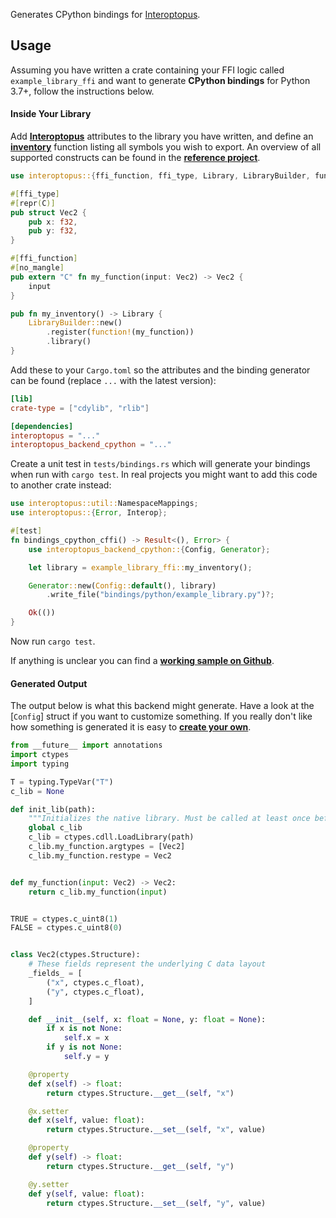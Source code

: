 Generates CPython bindings for [Interoptopus](https://github.com/ralfbiedert/interoptopus).

## Usage

Assuming you have written a crate containing your FFI logic called `example_library_ffi` and
want to generate **CPython bindings** for Python 3.7+, follow the instructions below.

#### Inside Your Library

Add [**Interoptopus**](https://crates.io/crates/interoptopus) attributes to the library you have
written, and define an [**inventory**](https://docs.rs/interoptopus/latest/interoptopus/macro.inventory.html)
function listing all symbols you wish to export. An overview of all supported constructs can be found in the
[**reference project**](https://github.com/ralfbiedert/interoptopus/tree/master/reference_project/src).

```rust
use interoptopus::{ffi_function, ffi_type, Library, LibraryBuilder, function};

#[ffi_type]
#[repr(C)]
pub struct Vec2 {
    pub x: f32,
    pub y: f32,
}

#[ffi_function]
#[no_mangle]
pub extern "C" fn my_function(input: Vec2) -> Vec2 {
    input
}

pub fn my_inventory() -> Library {
    LibraryBuilder::new()
        .register(function!(my_function))
        .library()
}
```


Add these to your `Cargo.toml` so the attributes and the binding generator can be found
(replace `...` with the latest version):

```toml
[lib]
crate-type = ["cdylib", "rlib"]

[dependencies]
interoptopus = "..."
interoptopus_backend_cpython = "..."
```

Create a unit test in `tests/bindings.rs` which will generate your bindings when run
with `cargo test`. In real projects you might want to add this code to another crate instead:

```rust
use interoptopus::util::NamespaceMappings;
use interoptopus::{Error, Interop};

#[test]
fn bindings_cpython_cffi() -> Result<(), Error> {
    use interoptopus_backend_cpython::{Config, Generator};

    let library = example_library_ffi::my_inventory();

    Generator::new(Config::default(), library)
        .write_file("bindings/python/example_library.py")?;

    Ok(())
}
```

Now run `cargo test`.

If anything is unclear you can find a [**working sample on Github**](https://github.com/ralfbiedert/interoptopus/tree/master/examples/hello_world).

#### Generated Output

The output below is what this backend might generate. Have a look at the [`Config`] struct
if you want to customize something. If you really don't like how something is generated it is
easy to [**create your own**](https://github.com/ralfbiedert/interoptopus/blob/master/FAQ.md#new-backends).

```python
from __future__ import annotations
import ctypes
import typing

T = typing.TypeVar("T")
c_lib = None

def init_lib(path):
    """Initializes the native library. Must be called at least once before anything else."""
    global c_lib
    c_lib = ctypes.cdll.LoadLibrary(path)
    c_lib.my_function.argtypes = [Vec2]
    c_lib.my_function.restype = Vec2


def my_function(input: Vec2) -> Vec2:
    return c_lib.my_function(input)


TRUE = ctypes.c_uint8(1)
FALSE = ctypes.c_uint8(0)


class Vec2(ctypes.Structure):
    # These fields represent the underlying C data layout
    _fields_ = [
        ("x", ctypes.c_float),
        ("y", ctypes.c_float),
    ]

    def __init__(self, x: float = None, y: float = None):
        if x is not None:
            self.x = x
        if y is not None:
            self.y = y

    @property
    def x(self) -> float:
        return ctypes.Structure.__get__(self, "x")

    @x.setter
    def x(self, value: float):
        return ctypes.Structure.__set__(self, "x", value)

    @property
    def y(self) -> float:
        return ctypes.Structure.__get__(self, "y")

    @y.setter
    def y(self, value: float):
        return ctypes.Structure.__set__(self, "y", value)

```
